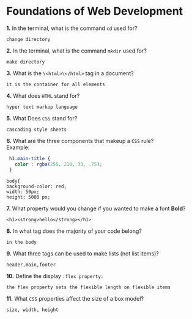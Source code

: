 # Foundations of Web Development

**1.** In the terminal, what is the command `cd` used for?
<!-- enter you answer in the space below -->
```
change directory
```

**2.** In the terminal, what is the command `mkdir` used for?
<!-- enter you answer in the space below -->
```
make directory
```

**3.** What is the `\<html>\</html>` tag in a document?
<!-- enter you answer in the space below -->
```
it is the container for all elements
```

**4.** What does `HTML` stand for?
<!-- enter you answer in the space below -->
```
hyper text markup language
```

**5.** What Does `CSS` stand for?
<!-- enter you answer in the space below -->
```
cascading style sheets
```

**6.** What are the three components that makeup a `CSS` rule? <br> Example:
```css
 h1.main-title {
   color : rgba(255, 210, 33, .75);
 }
```
<!-- enter you answer in the space below -->
```
body{
background-color: red;
width: 50px;
height: 5000 px;
```

**7.** What property would you change if you wanted to make a font **Bold**?
<!-- enter you answer in the space below -->
```
<h1><strong>hello</strong></h1>
```

**8.** In what tag does the majority of your code belong?
<!-- enter you answer in the space below -->
```
in the body
```

**9.** What three tags can be used to make lists (not list items)?
<!-- enter you answer in the space below -->
```
header,main,footer
```

**10.** Define the display `:flex property:`
<!-- enter you answer in the space below -->
```
the flex property sets the flexible length on flexible items
```

**11.** What `CSS` properties affect the size of a box model?
<!-- enter you answer in the space below -->
```
size, width, height
```
